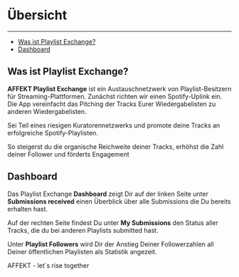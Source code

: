 # Übersicht 

---

- [Was ist Playlist Exchange?](#was-ist-playlist-exchange)
- [Dashboard](#dashboard)

<a name="was-ist-playlist-exchange"></a>
## Was ist Playlist Exchange?

**AFFEKT Playlist Exchange** ist ein Austauschnetzwerk von Playlist-Besitzern für Streaming-Plattformen. Zunächst richten wir einen Spotify-Uplink ein. Die App vereinfacht das Pitching der Tracks Eurer Wiedergabelisten zu anderen Wiedergabelisten.


Sei Teil eines riesigen Kuratorennetzwerks und promote deine Tracks an erfolgreiche Spotify-Playlisten.

So steigerst du die organische Reichweite deiner Tracks, erhöhst die Zahl deiner Follower und förderts Engagement

<a name="dashboard"></a>
## Dashboard

Das Playlist Exchange **Dashboard** zeigt Dir auf der linken Seite unter **Submissions received** einen Überblick über alle Submissions
die Du bereits erhalten hast.

Auf der rechten Seite findest Du unter **My Submissions** den Status aller Tracks, die du bei anderen Playlists submitted hast.

Unter **Playlist Followers** wird Dir der Anstieg Deiner Followerzahlen all Deiner öffentlichen Playlisten als Statistik angezeit.


AFFEKT - let´s rise together


